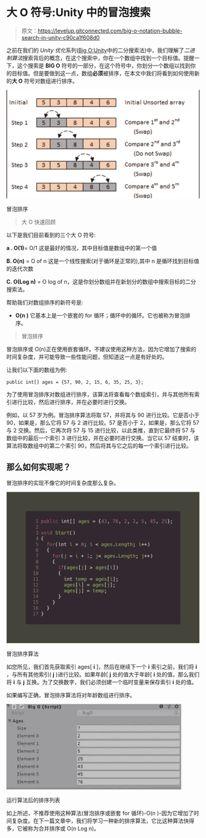 # 大 O 符号:Unity 中的冒泡搜索

> 原文：<https://levelup.gitconnected.com/big-o-notation-bubble-search-in-unity-c90ca1f608d0>

之前在我们的 *Unity 优化*系列([Big O:Unity](/big-o-binary-search-in-unity-f607d0f0919d)中的二分搜索法)中，我们理解了*二进制算法*搜索背后的概念，在这个搜索中，你在一个数组中找到一个目标值。提醒一下，这个搜索是 **BIG O** 符号的一部分，在这个符号中，你划分一个数组以找到你的目标值。但是要做到这一点，数组**必须**被排序，在本文中我们将看到如何使用新的**大 O** 符号对数组进行排序。

![](img/ec8cb495330804a65b59b69e502c5d5f.png)

冒泡排序

> 大 O 快速回顾

以下是我们目前看到的三个大 O 符号:

**a . O(1)**= O/1 这是最好的情况，其中目标值是数组中的第一个值

**B. O(n)** = O of n 这是一个线性搜索(对于循环是正常的),其中 n 是循环找到目标值的迭代次数

**C. O(Log n)** = O log of n，这是你划分数组并在新划分的数组中搜索目标的二分搜索法。

帮助我们对数组排序的新符号是:

*   **O(n )** 它基本上是一个嵌套的 for 循环；循环中的循环。它也被称为冒泡排序。

> 冒泡排序

冒泡排序或 O(n)正在使用嵌套循环。不建议使用这种方法，因为它增加了搜索的时间复杂度，并可能导致一些性能问题，但知道这一点是有好处的。

让我们以下面的数组为例:

```
public int[] ages = {57, 90, 2, 15, 6, 35, 25, 3};
```

为了使用冒泡排序对数组进行排序，该算法将查看每个数组索引，并与其他所有索引进行比较，然后进行排序，并在必要时进行交换。

例如，以 57 岁为例。冒泡排序算法将取 57，并将其与 90 进行比较。它是否小于 90，如果是，那么它将 57 与 2 进行比较。57 是否小于 2，如果是，那么它将 57 与 2 交换。然后，它再次将 57 与 15 进行比较，以此类推，直到它最终将 57 与数组中的最后一个索引 3 进行比较，并在必要时进行交换。当它以 57 结束时，该算法将取数组中的第二个索引 90，然后将其与它之后的每一个索引进行比较。

## 那么如何实现呢？

冒泡排序的实现不像它的时间复杂度那么复杂。

![](img/02a17a37fd96d4d4495c76d8ecd789cc.png)

冒泡排序算法

如您所见，我们首先获取索引 ages[ **i** ]，然后在继续下一个 **i** 索引之前，我们将 **i** ，与所有其他索引( **j** )进行比较。如果年龄[ **j** 处的值大于年龄[ **i** 处的值，那么我们将 **i** 与 **j** 互换。为了交换数字，我们必须创建一个临时变量来保存索引 **i** 处的值。

如果编写正确，冒泡排序算法将对年龄数组进行排序。

![](img/48b4e3568fd89690ba959c0ab349979b.png)

运行算法后的排序列表

如上所述，不推荐使用这种算法(冒泡排序或嵌套 for 循环)-O(n )-因为它增加了时间复杂度。在下一篇文章中，我们将学习一种新的排序算法，它比这种算法快得多，它被称为合并排序或 O(n Log n)。